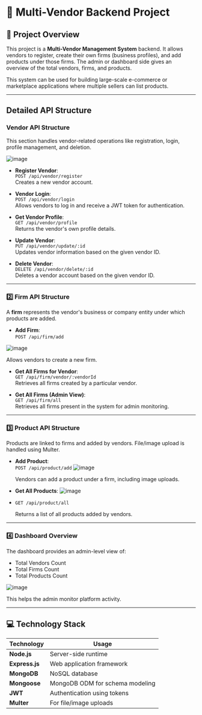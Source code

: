 # 🛒 Multi-Vendor Backend Project

## 📖 Project Overview
This project is a **Multi-Vendor Management System** backend. It allows vendors to register, create their own firms (business profiles), and add products under those firms. The admin or dashboard side gives an overview of the total vendors, firms, and products.

This system can be used for building large-scale e-commerce or marketplace applications where multiple sellers can list products.

---

##  Detailed API Structure

###  Vendor API Structure
This section handles vendor-related operations like registration, login, profile management, and deletion.

![image](https://github.com/user-attachments/assets/57e05025-e1d3-449e-b801-deb57a7df81b)

- **Register Vendor**:  
  `POST /api/vendor/register`  
  Creates a new vendor account.

- **Vendor Login**:  
  `POST /api/vendor/login`  
  Allows vendors to log in and receive a JWT token for authentication.

- **Get Vendor Profile**:  
  `GET /api/vendor/profile`  
  Returns the vendor's own profile details.

- **Update Vendor**:  
  `PUT /api/vendor/update/:id`  
  Updates vendor information based on the given vendor ID.

- **Delete Vendor**:  
  `DELETE /api/vendor/delete/:id`  
  Deletes a vendor account based on the given vendor ID.

---

### 2️⃣ Firm API Structure
A **firm** represents the vendor's business or company entity under which products are added.

- **Add Firm**:  
  `POST /api/firm/add`
  
![image](https://github.com/user-attachments/assets/64e3abce-bbfa-4407-93a2-b75b87f7df7a)

  Allows vendors to create a new firm.

- **Get All Firms for Vendor**:  
  `GET /api/firm/vendor/:vendorId`  
  Retrieves all firms created by a particular vendor.

- **Get All Firms (Admin View)**:  
  `GET /api/firm/all`  
  Retrieves all firms present in the system for admin monitoring.

---

### 3️⃣ Product API Structure
Products are linked to firms and added by vendors. File/image upload is handled using Multer.

- **Add Product**:  
  `POST /api/product/add`
![image](https://github.com/user-attachments/assets/38a06de4-06c7-48b7-849f-b04d593c4ef4)

  Vendors can add a product under a firm, including image uploads.

- **Get All Products**:
  ![image](https://github.com/user-attachments/assets/c835393e-55b0-4cb8-875e-637497e810ec)
- 
  `GET /api/product/all`
  
  Returns a list of all products added by vendors.

---

### 4️⃣ Dashboard Overview


The dashboard provides an admin-level view of:
- Total Vendors Count
- Total Firms Count
- Total Products Count
  
![image](https://github.com/user-attachments/assets/87dade9d-a569-4b75-aa27-60b12ec2c179)

This helps the admin monitor platform activity.

---

## 💻 Technology Stack

| Technology        | Usage                          |
|------------------|--------------------------------|
| **Node.js**      | Server-side runtime            |
| **Express.js**   | Web application framework      |
| **MongoDB**      | NoSQL database                 |
| **Mongoose**     | MongoDB ODM for schema modeling|
| **JWT**          | Authentication using tokens    |
| **Multer**       | For file/image uploads         |







